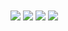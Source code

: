 <img align="center" src="https://github-readme-stats.vercel.app/api?username=liuweigeek&show_icons=true" />
<img align="center" src="https://github-readme-stats.vercel.app/api/top-langs/?username=liuweigeek&layout=compact" />
<img align="center" src="https://github-readme-stats.anuraghazra1.vercel.app/api/pin/?username=liuweigeek&repo=NeptuneBlog-backend" />
<img align="center" src="https://github-readme-stats.anuraghazra1.vercel.app/api/pin/?username=liuweigeek&repo=NeptuneBlog-frontend" />
